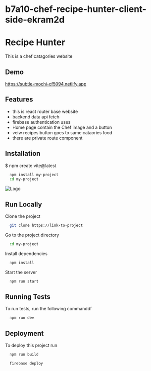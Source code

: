 ﻿# b7a10-chef-recipe-hunter-client-side-ekram2d

# Recipe Hunter

This is a chef catagories website 


## Demo

https://subtle-mochi-cf5094.netlify.app




## Features

- this is react router base website
- backend data api fetch 
- firebase authentication uses
- Home page contain the Chef image and a button 
- veiw recipes button goes to same cataories food 
- there are private route component



## Installation

$ npm create vite@latest

```bash
  npm install my-project
  cd my-project
```
    
![Logo](https://dev-to-uploads.s3.amazonaws.com/uploads/articles/th5xamgrr6se0x5ro4g6.png)



## Run Locally

Clone the project

```bash
  git clone https://link-to-project
```

Go to the project directory

```bash
  cd my-project
```

Install dependencies

```bash
  npm install
```

Start the server

```bash
  npm run start
```




## Running Tests

To run tests, run the following commanddf

```bash
  npm run dev
```


## Deployment

To deploy this project run

```bash
  npm run build
```
```bash
  firebase deploy
```


